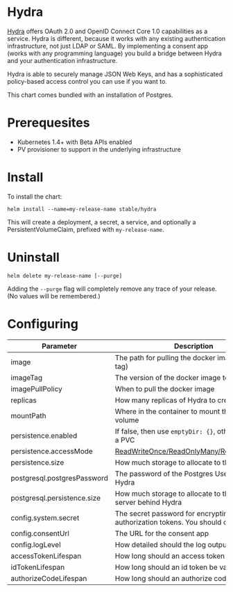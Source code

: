 # Hydra
[Hydra](https://github/ory/hdya) offers OAuth 2.0 and OpenID Connect Core 1.0 capabilities as a service. Hydra is different, because it works with any existing authentication infrastructure, not just LDAP or SAML. By implementing a consent app (works with any programming language) you build a bridge between Hydra and your authentication infrastructure.

Hydra is able to securely manage JSON Web Keys, and has a sophisticated policy-based access control you can use if you want to.

This chart comes bundled with an installation of Postgres.



# Prerequesites

* Kubernetes 1.4+ with Beta APIs enabled
* PV provisioner to support in the underlying infrastructure

# Install

To install the chart:

```
helm install --name=my-release-name stable/hydra
```

This will create a deployment, a secret, a service, and optionally a PersistentVolumeClaim, prefixed with `my-release-name`.

# Uninstall

```
helm delete my-release-name [--purge]
```

Adding the `--purge` flag will completely remove any trace of your release. (No values will be remembered.)

# Configuring


| Parameter                   | Description                                                                                                                | Default                        |
|-----------------------------|----------------------------------------------------------------------------------------------------------------------------|--------------------------------|
| image                       | The path for pulling the docker image (without tag)                                                                        | `"oryd/hydra"`                 |
| imageTag                    | The version of the docker image to pull                                                                                    | `"0.7.10"`                     |
| imagePullPolicy             | When to pull the docker image                                                                                              | `"Always"`                     |
| replicas                    | How many replicas of Hydra to create                                                                                       | `2`                            |
| mountPath                   | Where in the container to mount the storage volume                                                                         | `"/root"`                      |
| persistence.enabled         | If false, then use `emptyDir: {}`, otherwise, issue a PVC                                                                  | `true`                         |
| persistence.accessMode      | [ReadWriteOnce/ReadOnlyMany/ReadWriteMany](https://kubernetes.io/docs/concepts/storage/persistent-volumes/#access-modes-1) | `ReadWriteOnce`                |
| persistence.size            | How much storage to allocate to the volume                                                                                 | `1Gi`                          |
| postgresql.postgresPassword | The password of the Postgres User managing Hydra                                                                           | `hydra`                        |
| postgresql.persistence.size | How much storage to allocate to the postgres server behind Hydra                                                           | `1Gi`                          |
| config.system.secret        | The secret password for encrypting authorization tokens.  You should change this.                                          | `"changeme_changeme_changeme"` |
| config.consentUrl           | The URL for the consent app                                                                                                | `"https://consent.example.com"`|
| config.logLevel             | How detailed should the log output be                                                                                      | `"debug"`                      |
| accessTokenLifespan         | How long should an access token be valid for                                                                               | `"1h"`                         |
| idTokenLifespan             | How long should an id token be valid for                                                                                   | `"1h"`                         |
| authorizeCodeLifespan       | How long should an authorize code be valid for                                                                             | `"1h"`                         |

